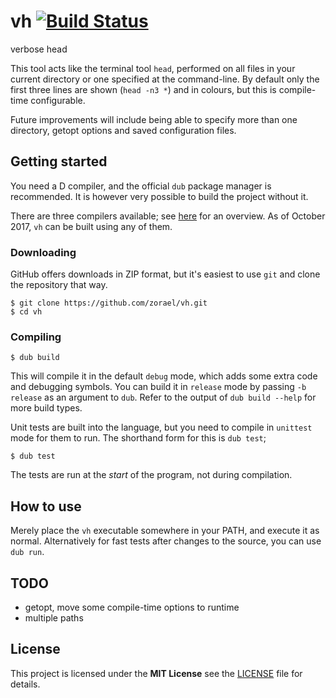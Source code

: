 # vh  [![Build Status](https://travis-ci.org/zorael/vh.svg?branch=master)](https://travis-ci.org/zorael/vh)

verbose head

This tool acts like the terminal tool `head`, performed on all files in your current directory or one specified at the command-line. By default only the first three lines are shown (`head -n3 *`) and in colours, but this is compile-time configurable.

Future improvements will include being able to specify more than one directory, getopt options and saved configuration files.

## Getting started

You need a D compiler, and the official `dub` package manager is recommended. It is however very possible to build the project without it.

There are three compilers available; see [here](https://wiki.dlang.org/Compilers) for an overview. As of October 2017, `vh` can be built using any of them.

### Downloading

GitHub offers downloads in ZIP format, but it's easiest to use `git` and clone the repository that way.

    $ git clone https://github.com/zorael/vh.git
    $ cd vh

### Compiling

    $ dub build

This will compile it in the default `debug` mode, which adds some extra code and debugging symbols. You can build it in `release` mode by passing `-b release` as an argument to `dub`. Refer to the output of `dub build --help` for more build types.

Unit tests are built into the language, but you need to compile in `unittest` mode for them to run. The shorthand form for this is `dub test`;

    $ dub test

The tests are run at the *start* of the program, not during compilation.

## How to use

Merely place the `vh` executable somewhere in your PATH, and execute it as normal. Alternatively for fast tests after changes to the source, you can use `dub run`.

## TODO
* getopt, move some compile-time options to runtime
* multiple paths

## License
This project is licensed under the **MIT License** see the [LICENSE](LICENSE) file for details.
